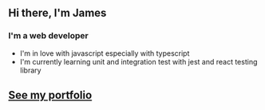 ## Hi there, I'm James

### I'm a web developer

- I'm in love with javascript especially with typescript
- I'm currently learning unit and integration test with jest and react testing library

## [See my portfolio](https://jrussbautista.vercel.app/)
